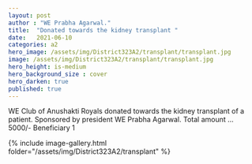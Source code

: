 ```yaml
---
layout: post
author : "WE Prabha Agarwal."
title:  "Donated towards the kidney transplant "
date:   2021-06-10
categories: a2
hero_image: /assets/img/District323A2/transplant/transplant.jpg
image: /assets/img/District323A2/transplant/transplant.jpg
hero_height: is-medium
hero_background_size : cover
hero_darken: true
published: true
---
```


WE Club of Anushakti Royals donated towards the kidney transplant of a patient. Sponsored by president WE Prabha Agarwal. Total amount ... 5000/- Beneficiary 1

{% include image-gallery.html folder="/assets/img/District323A2/transplant" %}